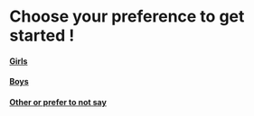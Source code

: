 # Choose your preference to get started !

#### [Girls](location/location.md)
#### [Boys](location/location.md)
#### [Other or prefer to not say](location/location.md)